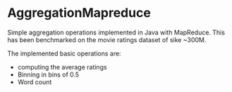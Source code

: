 # AggregationMapreduce
Simple aggregation operations implemented in Java with MapReduce. This has been benchmarked on the movie ratings dataset of sike ~300M.

The implemented basic operations are:
- computing the average ratings
- Binning in bins of 0.5
- Word count
